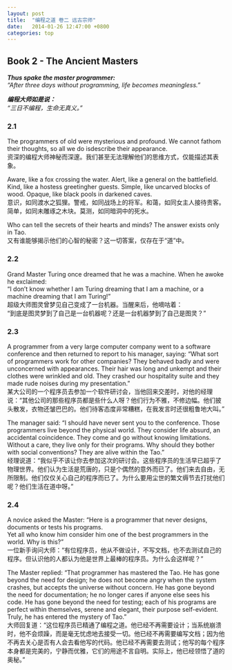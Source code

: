 ```yaml
---
layout: post
title:  "编程之道 卷二 远古宗师"
date:   2014-01-26 12:47:00 +0800
categories: top
---
```

## Book 2 - The Ancient Masters

***Thus spake the master programmer:**  
“After three days without programming, life becomes meaningless.”*

***编程大师如是说：**  
“三日不编程，生命无真义。”*

### 2.1

The programmers of old were mysterious and profound. We cannot fathom their thoughts, so all we do isdescribe their appearance.  
资深的编程大师神秘而深邃。我们甚至无法理解他们的思维方式，仅能描述其表象。

Aware, like a fox crossing the water. Alert, like a general on the battlefield. Kind, like a hostess greetingher guests. Simple, like uncarved blocks of wood. Opaque, like black pools in darkened caves.  
意识，如同渡水之狐狸。警戒，如同战场上的将军。和蔼，如同女主人接待贵客。简单，如同未雕琢之木块。莫测，如同暗洞中的死水。  

Who can tell the secrets of their hearts and minds? The answer exists only in Tao.  
又有谁能够揭示他们的心智的秘密？这一切答案，仅存在于“道”中。

### 2.2

Grand Master Turing once dreamed that he was a machine. When he awoke he exclaimed:  
“I don’t know whether I am Turing dreaming that I am a machine, or a machine dreaming that I am Turing!”  
超级大师图灵曾梦见自己变成了一台机器。当醒来后，他嘀咕着：  
“到底是图灵梦到了自己是一台机器呢？还是一台机器梦到了自己是图灵？”

### 2.3

A programmer from a very large computer company went to a software conference and then returned to report to his manager, saying: “What sort of programmers work for other companies? They behaved badly and were unconcerned with appearances. Their hair was long and unkempt and their clothes were wrinkled and old. They crashed our hospitality suite and they made rude noises during my presentation.”  
某大公司的一个程序员去参加一个软件研讨会，当他回来交差时，对他的经理说：“其他公司的那些程序员都是些什么人呀？他们行为不雅，不修边幅。他们披头散发，衣物还皱巴巴的。他们待客态度非常糟糕，在我发言时还很粗鲁地大叫。”

The manager said: “I should have never sent you to the conference. Those programmers live beyond the physical world. They consider life absurd, an accidental coincidence. They come and go without knowing limitations. Without a care, they live only for their programs. Why should they bother with social conventions? They are alive within the Tao.”  
经理说道：“我似乎不该让你去参加这次的研讨会。这些程序员的生活早已超乎了物理世界。他们认为生活是荒唐的，只是个偶然的意外而已了。他们来去自由，无所限制。他们仅仅关心自己的程序而已了。为什么要用尘世的繁文缛节去打扰他们呢？他们生活在道中呀。”

### 2.4

A novice asked the Master: “Here is a programmer that never designs, documents or tests his programs.  
Yet all who know him consider him one of the best programmers in the world. Why is this?”  
一位新手询问大师：“有位程序员，他从不做设计，不写文档，也不去测试自己的程序。但认识他的人都认为他是世界上最棒的程序员。为什么会这样呢？”

The Master replied: “That programmer has mastered the Tao. He has gone beyond the need for design; he does not become angry when the system crashes, but accepts the universe without concern. He has gone beyond the need for documentation; he no longer cares if anyone else sees his code. He has gone beyond the need for testing; each of his programs are perfect within themselves, serene and elegant, their purpose self-evident. Truly, he has entered the mystery of Tao.”  
大师回复道：“这位程序员已精通了编程之道。他已经不再需要设计；当系统崩溃时，他不会烦躁，而是毫无忧虑地去接受一切。他已经不再需要编写文档；因为他不再去关心是否有人会去看他写的代码。他已经不再需要去测试；他写的每个程序本身都是完美的，宁静而优雅，它们的用途不言自明。实际上，他已经领悟了道的奥秘。”
